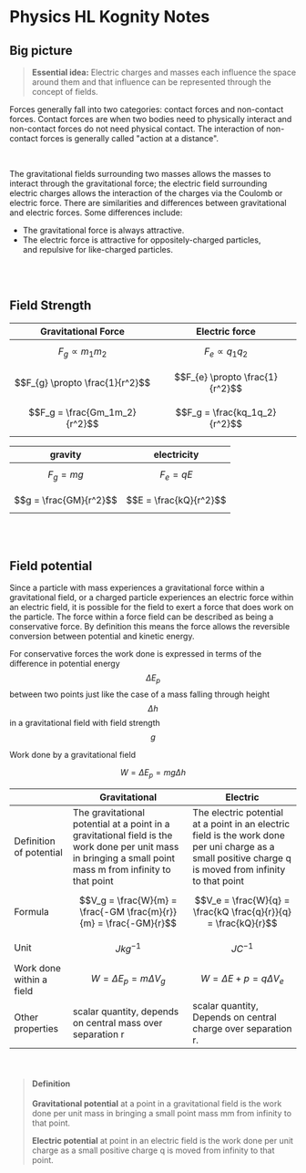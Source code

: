 <script type="text/javascript" async src="https://cdnjs.cloudflare.com/ajax/libs/mathjax/2.7.5/MathJax.js?config=TeX-MML-AM_CHTML"></script>
<script type="text/javascript" async src="https://cdnjs.cloudflare.com/ajax/libs/mathjax/2.7.5/MathJax.js?config=TeX-MML-AM_CHTML"></script>

# Physics HL Kognity Notes

## Big picture

> **Essential idea:** Electric charges and masses each influence the space around them and that influence can be represented through the concept of fields.


Forces generally fall into two categories: contact forces and non-contact forces. Contact forces are when two bodies need to physically interact and non-contact forces do not need physical contact. The interaction of non-contact forces is generally called "action at a distance".

<br>

The gravitational fields surrounding two masses allows the masses to interact through the gravitational force; the electric field surrounding electric charges allows the interaction of the charges via the Coulomb or electric force. There are similarities and differences between gravitational and electric forces. Some differences include:

-   The gravitational force is always attractive.
-   The electric force is attractive for oppositely-charged particles, and repulsive for like-charged particles.

<br><br>

## Field Strength

| Gravitational Force             | Electric force                  |
| ------------------------------- | ------------------------------- |
| $$F_{g} \propto m_1m_2$$        | $$F_{e} \propto q_1q_2$$        |
| $$F_{g} \propto \frac{1}{r^2}$$ | $$F_{e} \propto \frac{1}{r^2}$$ |
| $$F_g = \frac{Gm_1m_2}{r^2}$$   | $$F_g = \frac{kq_1q_2}{r^2}$$   |
	
| gravity                | electricity            |
| ---------------------- | ---------------------- |
| $$F_g = mg$$           | $$F_e = qE$$           |
| $$g = \frac{GM}{r^2}$$ | $$E = \frac{kQ}{r^2}$$ |

<br><br>

## Field potential

Since a particle with mass experiences a gravitational force within a gravitational field, or a charged particle experiences an electric force within an electric field, it is possible for the field to exert a force that does work on the particle. The force within a force field can be described as being a conservative force. By definition this means the force allows the reversible conversion between potential and kinetic energy.

For conservative forces the work done is expressed in terms of the difference in potential energy $$\Delta E_p$$ between two points just like the case of a mass falling through height $$\Delta h$$ in a gravitational field with field strength $$g$$

Work done by a gravitational field

$$W = \Delta E_p = mg \Delta h$$

|                          | Gravitational                                                                                                                                               | Electric                                                                                                                                                 |
| ------------------------ | ----------------------------------------------------------------------------------------------------------------------------------------------------------- | -------------------------------------------------------------------------------------------------------------------------------------------------------- |
| Definition of potential  | The gravitational potential at a point in a gravitational field is the work done per unit mass in bringing a small point mass m from infinity to that point | The electric potential at a point in an electric field is the work done per uni charge as a small positive charge q is moved from infinity to that point |
| Formula                  | $$V_g = \frac{W}{m} = \frac{-GM \frac{m}{r}}{m} = \frac{-GM}{r}$$                                                                                           | $$V_e = \frac{W}{q} = \frac{kQ \frac{q}{r}}{q} = \frac{kQ}{r}$$                                                                                          |
| Unit                     | $$J kg^{-1}$$                                                                                                                                               | $$J C^{-1}$$                                                                                                                                             |
| Work done within a field | $$W = \Delta E_p = m \Delta V_g$$                                                                                                                           | $$W = \Delta E+p = q \Delta V_e$$                                                                                                                        |
| Other properties         | scalar quantity, depends on central mass over separation r                                                                                                  | scalar quantity, Depends on central charge over separation r.                                                                                            |

<br>

>#### Definition
>
>**Gravitational potential** at a point in a gravitational field is the work done per unit mass in bringing a small point mass mm from infinity to that point.
>
>**Electric potential** at point in an electric field is the work done per unit charge as a small positive charge q is moved from infinity to that point.


